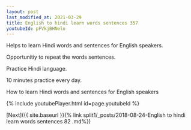 ```yaml
---
layout: post
last_modified_at: 2021-03-29
title: English to hindi learn words sentences 357 
youtubeId: pFVkjBHNelo
---
```

 
 
Helps to learn Hindi words and sentences for English speakers.

Opportunitiy to repeat the words sentences. 

Practice Hindi language. 
 
10 minutes practice every day. 
 
How to learn Hindi words and sentences for English speakers 
 
{% include youtubePlayer.html id=page.youtubeId %}
 
 
[Next]({{ site.baseurl }}{% link  split1/_posts/2018-08-24-English to hindi learn words sentences 82 .md%})
 
